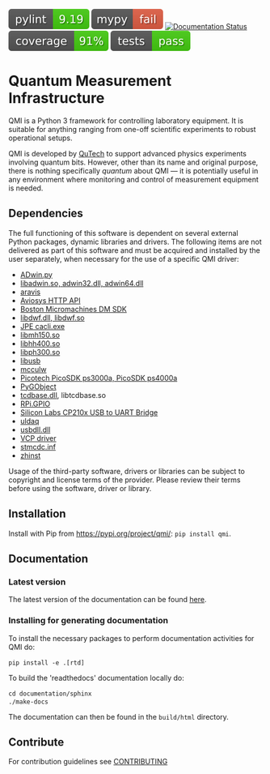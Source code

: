[![pylint](https://github.com/QuTech-Delft/QMI/blob/v0.49.0/.github/badges/pylint.svg)](https://github.com/QuTech-Delft/QMI)
[![mypy](https://github.com/QuTech-Delft/QMI/blob/v0.49.0/.github/badges/mypy.svg)](https://github.com/QuTech-Delft/QMI)
[![Documentation Status](https://readthedocs.org/projects/qmi/badge/?version=latest)](https://qmi.readthedocs.io/en/latest/?badge=latest)
[![coverage](https://github.com/QuTech-Delft/QMI/blob/v0.49.0/.github/badges/coverage.svg)](https://github.com/QuTech-Delft/QMI)
[![tests](https://github.com/QuTech-Delft/QMI/blob/v0.49.0/.github/badges/tests.svg)](https://github.com/QuTech-Delft/QMI)

# Quantum Measurement Infrastructure

QMI is a Python 3 framework for controlling laboratory equipment. It is suitable for anything ranging from one-off
scientific experiments to robust operational setups.

QMI is developed by [QuTech](https://qutech.nl) to support advanced physics experiments involving quantum bits.
However, other than its name and original purpose, there is nothing specifically *quantum* about QMI — it is potentially
useful in any environment where monitoring and control of measurement equipment is needed.

## Dependencies
The full functioning of this software is dependent on several external Python packages, dynamic libraries and drivers.
The following items are not delivered as part of this software and must be acquired and installed by the user separately,
when necessary for the use of a specific QMI driver:
- [ADwin.py](https://pypi.org/project/ADwin/)
- [libadwin.so, adwin32.dll, adwin64.dll](https://www.adwin.de/us/download/download.html)
- [aravis](https://github.com/AravisProject/aravis)
- [Aviosys HTTP API](https://aviosys.com/products/lib/httpapi.html)
- [Boston Micromachines DM SDK](https://bostonmicromachines.com/dmsdk/)
- [libdwf.dll, libdwf.so](https://digilent.com/reference/software/waveforms/waveforms-sdk/start)
- [JPE cacli.exe](https://www.jpe-innovations.com/wp-content/uploads/CPSC_v7.3.20201222.zip)
- [libmh150.so](https://www.picoquant.com/dl_software/MultiHarp150/MultiHarp150_160_V3_0.zip)
- [libhh400.so](https://www.picoquant.com/dl_software/HydraHarp400/HydraHarp400_SW_and_DLL_v3_0_0_3.zip)
- [libph300.so](https://www.picoquant.com/dl_software/PicoHarp300/PicoHarp300_SW_and_DLL_v3_0_0_3.zip)
- [libusb](https://libusb.info/)
- [mcculw](https://pypi.org/project/mcculw/)
- [Picotech PicoSDK ps3000a, PicoSDK ps4000a](https://www.picotech.com/downloads)
- [PyGObject](https://pypi.org/project/PyGObject/)
- [tcdbase.dll](https://www.qutools.com/files/quTAU_release/quTAU_Setup_4.3.3_win.exe), libtcdbase.so
- [RPi.GPIO](https://pypi.org/project/RPi.GPIO/)
- [Silicon Labs CP210x USB to UART Bridge](https://www.silabs.com/developers/usb-to-uart-bridge-vcp-drivers)
- [uldaq](https://pypi.org/project/uldaq/)
- [usbdll.dll](https://www.newport.com/software-and-drivers)
- [VCP driver](https://ftdichip.com/Drivers/vcp-drivers/)
- [stmcdc.inf](https://www.wieserlabs.com/products/radio-frequency/flexdds-ng-dual/FlexDDS-NG-ad9910_standalone.zip)
- [zhinst](https://pypi.org/project/zhinst/)

Usage of the third-party software, drivers or libraries can be subject to copyright and license terms of the provider. Please review their terms before using the software, driver or library.

## Installation

Install with Pip from https://pypi.org/project/qmi/: `pip install qmi`.

## Documentation

### Latest version

The latest version of the documentation can be found [here](https://qmi.readthedocs.io/en/latest/).

### Installing for generating documentation

To install the necessary packages to perform documentation activities for QMI do:

```
pip install -e .[rtd]
```

To build the 'readthedocs' documentation locally do:

```
cd documentation/sphinx
./make-docs
```

The documentation can then be found in the `build/html` directory.

## Contribute

For contribution guidelines see [CONTRIBUTING](CONTRIBUTING.md)
